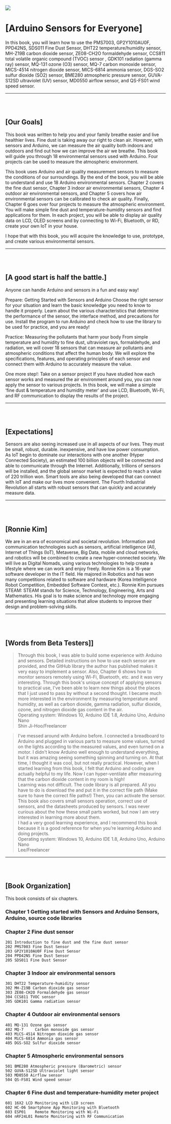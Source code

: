  <img src="https://github.com/steamedu123/arduinosensor-en/blob/main/Image_Arduino%20Sensors%20for%20Everyone/Arduino-Sensors-for-Everyone-51.jpg">  


 # [Arduino Sensors for Everyone]
  In this book, you will learn how to use the PMS7003, GP2Y1010AU0F, PPD42NS, SDS011 Fine Dust Sensor, DHT22 temperature/humidity sensor, MH-Z19B carbon dioxide sensor, ZE08-CH2O formaldehyde sensor, CCS811 total volatile organic compound (TVOC) sensor , GDK101 radiation (gamma ray) sensor, MQ-131 ozone (O3) sensor, MQ-7 carbon monoxide sensor, MICS-4514 nitrogen dioxide sensor, MICS-6814 ammonia sensor, DGS-SO2 sulfur dioxide (SO2) sensor, BME280 atmospheric pressure sensor, GUVA-S12SD ultraviolet (UV) sensor, MD0550 airflow sensor, and QS-FS01 wind speed sensor.
  ___   
 <br><br>  
 
   
  ## [Our Goals]
  This book was written to help you and your family breathe easier and live healthier lives.
  Fine dust is taking away our right to clean air. However, with sensors and Arduino, we can measure the air quality both indoors and outdoors and find out how we can improve the air we breathe. This book will guide you through 18 environmental sensors used with Arduino.  Four projects can be used to measure the atmospheric environment.
  
  This book uses Arduino and air quality measurement sensors to measure the conditions of our surroundings. By the end of the book, you will be able to understand and use 18 Arduino environmental sensors. Chapter 2 covers the fine dust sensor, Chapter 3 indoor air environmental sensors, Chapter 4 outdoor air environmental sensors, and Chapter 5 covers how air environmental sensors can be calibrated to check air quality. Finally, Chapter 6 goes over four projects to measure the atmospheric environment. You will make simple fine dust and temperature-humidity sensors and find applications for them. In each project, you will be able to display air quality data on LCD, OLED screens and by connecting to Wi-Fi, Bluetooth, or RD, create your own IoT in your house.  
  
  I hope that with this book, you will acquire the knowledge to use, prototype, and create various environmental sensors.
___   
 <br><br>  
   
  
  ## [A good start is half the battle.]
  Anyone can handle Arduino and sensors in a fun and easy way!
  
  Prepare: Getting Started with Sensors and Arduino
  Choose the right sensor for your situation and learn the basic knowledge you need to know to handle it properly. Learn about the various characteristics that determine the performance of the sensor, the interface method, and precautions for use. Install the program to run Arduino and check how to use the library to be used for practice, and you are ready!
  
  Practice: Measuring the pollutants that harm your body
  From simple temperature and humidity to fine dust, ultraviolet rays, formaldehyde, and radiation, we will cover 18 sensors that can measure air pollutants and atmospheric conditions that affect the human body. We will explore the specifications, features, and operating principles of each sensor and connect them with Arduino to accurately measure the value.
  
  One more step!: Take on a sensor project
  If you have studied how each sensor works and measured the air environment around you, you can now apply the sensor to various projects. In this book, we will make a simple ‘fine dust & temperature and humidity meter' and use LCD, Bluetooth, Wi-Fi, and RF communication to display the results of the project.
 ___   
 <br><br>  
  
  ## [Expectations]
  Sensors are also seeing increased use in all aspects of our lives. They must be small, robust, durable. inexpensive, and have low power consumption.
  As IoT begin to dominate our interactions with one another (Hyper Connected Society), an estimated 100 billion objects will be connected and able to communicate through the Internet. Additionally, trillions of sensors will be installed, and the global sensor market is expected to reach a value of 220 trillion won. Smart tools are also being developed that can connect with IoT and make our lives more convenient. The Fourth Industrial Revolution all starts with robust sensors that can quickly and accurately measure data.
___   
 <br><br>  
    
  ## [Ronnie Kim]
  We are in an era of economical and societal revolution. Information and communication technologies such as sensors, artificial intelligence (AI), Internet of Things (IoT), Metaverse, Big Data, mobile and cloud networks, and robotics will be combined to create a new hyper-connected society. We will live as Digital Nomads, using various technologies to help create a lifestyle where we can work and enjoy freely.
  Ronnie Kim is a 16-year software developer in the IT field. He majored in Robotics and has won many competitions related to software and hardware (Korea Intelligence Robot Competition, Embedded Software Contest, etc.). Ronnie Kim pursues STEAM: STEAM stands for Science, Technology, Engineering, Arts and Mathematics. His goal is to make science and technology more engaging and presenting learning situations that allow students to improve their design and problem-solving skills.
  ___   
 <br><br>  
 
 
 ## [Words from Beta Testers]]
> Through this book, I was able to build some experience with Arduino and sensors. Detailed instructions on how to use each sensor are provided, and the GitHub library the author has published makes it very easy to implement a sensor. Also, Chapter 6 shows how to monitor sensors remotely using Wi-Fi, Bluetooth, etc. and it was very interesting. Through this book's unique concept of applying sensors to practical use, I've been able to learn new things about the places that I just used to pass by without a second thought. I became much more interested in the environment by measuring temperature and humidity, as well as carbon dioxide, gamma radiation, sulfur dioxide, ozone, and nitrogen dioxide gas content in the air.  
Operating system: Windows 10, Arduino IDE 1.8, Arduino Uno, Arduino Nano  
Shin Ji-Hoo/Freelancer 

> I've messed around with Arduino before. I connected a breadboard to Arduino and plugged in various parts to measure some values, turned on the lights according to the measured values, and even turned on a motor. I didn't know Arduino well enough to understand everything, but it was amazing seeing something spinning and turning on. At that time, I thought it was cool, but not really practical. However, when I started learning from this book, I felt that Arduino and coding are actually helpful to my life. Now I can hyper-ventilate after measuring that the carbon dioxide content in my room is high!  
Learning was not difficult. The code library is all prepared. All you have to do is download the and put it in the correct file path (Make sure to have the correct file paths!) Then, you can activate the sensor. This book also covers small sensors operation, correct use of sensors, and the datasheets produced by sensors. I was never curious about the how these small parts worked, but now I am very interested in learning more about them.  
I had a very good learning experience, and I recommend this book because it is a good reference for when you’re learning Arduino and doing projects.  
Operating system: Windows 10, Arduino IDE 1.8, Arduino Uno, Arduino Nano  
Lee/Freelancer  


 ___   
 <br><br>  
 
  ## [Book Organization]
  This book consists of six chapters. 
  
  ### Chapter 1 Getting started with Sensors and Arduino Sensors, Arduino, source code libraries
  
  ### Chapter 2 Fine dust sensor 
  	201 Introduction to fine dust and the fine dust sensor
  	202 PMS7003 Fine Dust Sensor
  	203 GP2Y1010AU0F Fine Dust Sensor
  	204 PPD42NS Fine Dust Sensor
  	205 SDS011 Fine Dust Sensor
  
  ### Chapter 3 Indoor air environmental sensors
  	301 DHT22 Temperature-humidity sensor
  	302 MH-Z19B Carbon dioxide gas sensor
  	303 ZE08-CH2O Formaldehyde gas sensor
  	304 CCS811 TVOC sensor
  	305 GDK101 Gamma radiation sensor
  
  ### Chapter 4 Outdoor air environmental sensors
  	401 MQ-131 Ozone gas sensor
  	402 MQ-7	 Carbon monoxide gas sensor
  	403 MiCS-4514 Nitrogen dioxide gas sensor
  	404 MiCS-6814 Ammonia gas sensor
  	405 DGS-SO2 Sulfur dioxide sensor
  
  ### Chapter 5 Atmospheric environmental sensors
  	501 BME280 Atmospheric pressure (Barometric) sensor
  	502 GUVA-S12SD Ultraviolet light sensor
  	503 MD0550 Airflow sensor
  	504 QS-FS01 Wind speed sensor
  
  ### Chapter 6 Fine dust and temperature-humidity meter project	
  	601 16X2 LCD Monitoring with LCD screen
  	602 HC-06 Smartphone App Monitoring with Bluetooth
  	603 ESP01	 Remote Monitoring with Wi-Fi
  	604 nRF24L01 Remote Monitoring with RF Communication
  
